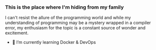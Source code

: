 ### This is the place where I'm hiding from my family

I can't resist the allure of the programming world and  while my understanding of programming may be a mystery wrapped in a compiler error, my enthusiasm for the topic is a constant source of wonder and excitement.

- 🌱 I’m currently learning Docker & DevOps


<!--
**flyingstick22/flyingstick22** is a ✨ _special_ ✨ repository because its `README.md` (this file) appears on your GitHub profile.

Here are some ideas to get you started:

- 🔭 I’m currently working on ...
- 🌱 I’m currently learning ...
- 👯 I’m looking to collaborate on ...
- 🤔 I’m looking for help with ...
- 💬 Ask me about ...
- 📫 How to reach me: ...
- 😄 Pronouns: ...
- ⚡ Fun fact: ...
-->
